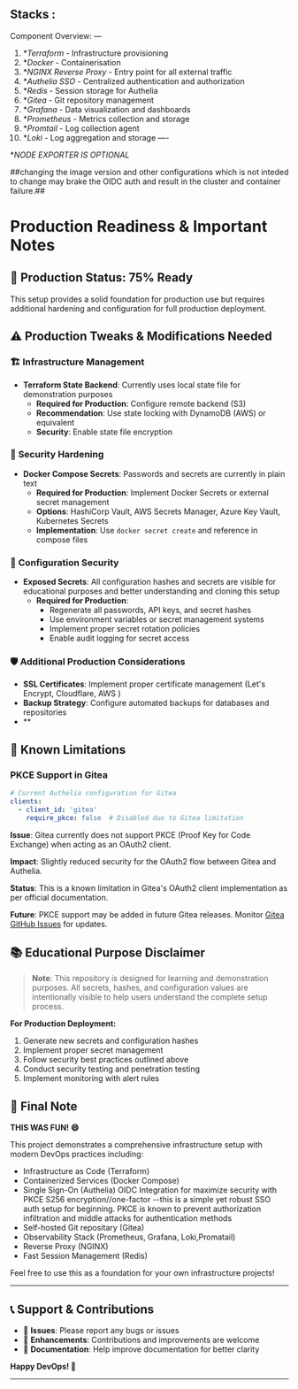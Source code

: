
##  

 ## Stacks :

Component Overview:
—
1. **Terraform* - Infrastructure provisioning
2. **Docker* - Containerisation
3. **NGINX Reverse Proxy* - Entry point for all external traffic
4. **Authelia SSO* - Centralized authentication and authorization
5. **Redis* - Session storage for Authelia
6. **Gitea* - Git repository management
7. **Grafana* - Data visualization and dashboards
8. **Prometheus* - Metrics collection and storage
9. **Promtail* - Log collection agent
10. **Loki* - Log aggregation and storage
—-

**NODE EXPORTER IS OPTIONAL*

   ##changing the image version and  other configurations which is not inteded to change may brake the OIDC auth and  result in  the cluster and container failure.##

# Production Readiness & Important Notes

## 🚀 **Production Status: 75% Ready**

This setup provides a solid foundation for production use but requires additional hardening and configuration for full production deployment.

## ⚠️ **Production Tweaks & Modifications Needed**

### 🏗️ **Infrastructure Management**
- **Terraform State Backend**: Currently uses local state file for demonstration purposes
  - **Required for Production**: Configure remote backend (S3)
  - **Recommendation**: Use state locking with DynamoDB (AWS) or equivalent
  - **Security**: Enable state file encryption

### 🔐 **Security Hardening**
- **Docker Compose Secrets**: Passwords and secrets are currently in plain text
  - **Required for Production**: Implement Docker Secrets or external secret management
  - **Options**: HashiCorp Vault, AWS Secrets Manager, Azure Key Vault, Kubernetes Secrets
  - **Implementation**: Use `docker secret create` and reference in compose files

### 🔑 **Configuration Security**
- **Exposed Secrets**: All configuration hashes and secrets are visible for educational purposes and better understanding and cloning this setup 
  - **Required for Production**: 
    - Regenerate all passwords, API keys, and secret hashes
    - Use environment variables or secret management systems
    - Implement proper secret rotation policies
    - Enable audit logging for secret access

### 🛡️ **Additional Production Considerations**
- **SSL Certificates**: Implement proper certificate management (Let's Encrypt, Cloudflare, AWS )
- **Backup Strategy**: Configure automated backups for databases and repositories
- **

## 🔧 **Known Limitations**

### PKCE Support in Gitea
```yaml
# Current Authelia configuration for Gitea
clients:
  - client_id: 'gitea'
    require_pkce: false  # Disabled due to Gitea limitation
```

**Issue**: Gitea currently does not support PKCE (Proof Key for Code Exchange) when acting as an OAuth2 client.

**Impact**: Slightly reduced security for the OAuth2 flow between Gitea and Authelia.

**Status**: This is a known limitation in Gitea's OAuth2 client implementation as per official documentation.

**Future**: PKCE support may be added in future Gitea releases. Monitor [Gitea GitHub Issues](https://github.com/go-gitea/gitea/issues) for updates.

## 📚 **Educational Purpose Disclaimer**

> **Note**: This repository is designed for learning and demonstration purposes. All secrets, hashes, and configuration values are intentionally visible to help users understand the complete setup process.

**For Production Deployment:**
1. Generate new secrets and configuration hashes
2. Implement proper secret management
3. Follow security best practices outlined above
4. Conduct security testing and penetration testing 
5. Implement monitoring  with alert rules 

## 🎉 **Final Note**

**THIS WAS FUN! 😄**

This project demonstrates a comprehensive infrastructure setup with modern DevOps practices including:
- Infrastructure as Code (Terraform)
- Containerized Services (Docker Compose)
- Single Sign-On (Authelia) OIDC Integration for maximize security with PKCE S256 encryption//one-factor --this is a simple yet robust SSO auth setup for beginning. PKCE is known to prevent authorization infiltration and middle attacks for authentication methods 
- Self-hosted Git repositary (Gitea)
- Observability Stack (Prometheus, Grafana, Loki,Promatail)
- Reverse Proxy (NGINX)
- Fast Session Management (Redis)

Feel free to use this as a foundation for your own infrastructure projects!

---

## 📞 **Support & Contributions**

- 🐛 **Issues**: Please report any bugs or issues
- 🚀 **Enhancements**: Contributions and improvements are welcome
- 📖 **Documentation**: Help improve documentation for better clarity

**Happy DevOps! 🚀**
 
 ---

 


